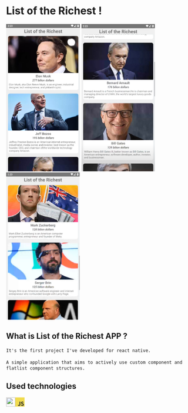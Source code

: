 # List of the Richest !
<img src = "./image/ss.png" height = 400>
<img src = "./image/ss1.png" height = 400>
<img src = "./image/ss2.png" height = 400>

## What is List of the Richest APP ?
```
It's the first project I've developed for react native.

A simple application that aims to actively use custom component and flatlist component structures.
```

## Used technologies
<img align="left" src="https://d33wubrfki0l68.cloudfront.net/554c3b0e09cf167f0281fda839a5433f2040b349/ecfc9/img/header_logo.svg" width="25" height="25" />
<img align="left" src="https://raw.githubusercontent.com/github/explore/80688e429a7d4ef2fca1e82350fe8e3517d3494d/topics/javascript/javascript.png" width="25" height="25" />



